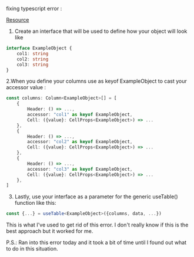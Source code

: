 fixing typescript error : 

[Resource](https://github.com/TanStack/table/discussions/2664)

1. Create an interface that will be used to define how your object will look like

```typescript
interface ExampleObject {
    col1: string
    col2: string
    col3: string
}
```
2.When you define your columns use as keyof ExampleObject to cast your accessor value :
```typescript
const columns: Column<ExampleObject>[] = [
    {
        Header: () => ...,
        accessor: "col1" as keyof ExampleObject,
        Cell: ({value}: CellProps<ExampleObject>) => ...
    },
    {
        Header: () => ...,
        accessor: "col2" as keyof ExampleObject,
        Cell: ({value}: CellProps<ExampleObject>) => ...
    },
    {
        Header: () => ...,
        accessor: "col3" as keyof ExampleObject,
        Cell: ({value}: CellProps<ExampleObject>) => ...
    },
]
```

3. Lastly, use your interface as a parameter for the generic 
useTable<D extends object={}>() function like this:
```typescript
const {...} = useTable<ExampleObject>({columns, data, ...})

```

This is what I've used to get rid of this error. I don't really know if this is the best approach but it worked for me.

P.S.: Ran into this error today and it took a bit of time until I found out what to do in this situation.